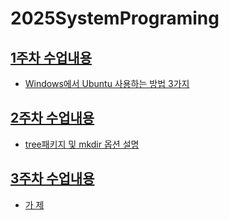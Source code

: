 # 2025SystemPrograming

## [1주차 수업내용](https://github.com/GUBBIB/2025SystemPrograming/tree/main/1Week0307)
- [Windows에서 Ubuntu 사용하는 방법 3가지](https://github.com/GUBBIB/2025SystemPrograming/tree/main/1Week0307)

## [2주차 수업내용](https://github.com/GUBBIB/2025SystemPrograming/tree/main/2Week0314)
- [tree패키지 및 mkdir 옵션 설명](https://github.com/GUBBIB/2025SystemPrograming/tree/main/2Week0314)

## [3주차 수업내용](https://github.com/GUBBIB/2025SystemPrograming/tree/main/3Week0321)
- [가 제](https://github.com/GUBBIB/2025SystemPrograming/tree/main/3Week0321)

<!-- 
PC WSL2 Ubuntu 계정 - ubuntu, 1111
노트북 WSL2 Ubuntu 계정 - ubuntu, 1111
-->